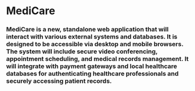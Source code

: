 # MediCare

### MediCare is a new, standalone web application that will interact with various external systems and databases. It is designed to be accessible via desktop and mobile browsers. The system will include secure video conferencing, appointment scheduling, and medical records management. It will integrate with payment gateways and local healthcare databases for authenticating healthcare professionals and securely accessing patient records.
